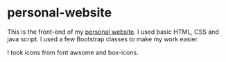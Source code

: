 # personal-website
<p> This is the front-end of my <a href="http://ojas-srivastava.xyz">personal website</a>. I used 
basic HTML, CSS and java script. I used a few Bootstrap classes to make my work easier.<p>

<p>I took icons from font awsome and box-icons.</p>